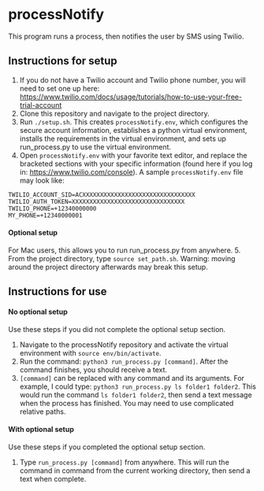 # processNotify
This program runs a process, then notifies the user by SMS using Twilio.

## Instructions for setup
1. If you do not have a Twilio account and Twilio phone number, you will need to set one up here: https://www.twilio.com/docs/usage/tutorials/how-to-use-your-free-trial-account
2. Clone this repository and navigate to the project directory.
3. Run `./setup.sh`. This creates `processNotify.env`, which configures the secure account information, establishes a python virtual environment, installs the requirements in the virtual environment, and sets up run_process.py to use the virtual environment.
4. Open `processNotify.env` with your favorite text editor, and replace the bracketed sections with your specific information (found here if you log in: https://www.twilio.com/console). A sample `processNotify.env` file may look like:
```
TWILIO_ACCOUNT_SID=ACXXXXXXXXXXXXXXXXXXXXXXXXXXXXXXXX
TWILIO_AUTH_TOKEN=XXXXXXXXXXXXXXXXXXXXXXXXXXXXXXXX
TWILIO_PHONE=+12340000000
MY_PHONE=+12340000001
```
#### Optional setup
For Mac users, this allows you to run run_process.py from anywhere.
5. From the project directory, type `source set_path.sh`. Warning: moving around the project directory afterwards may break this setup.

## Instructions for use

#### No optional setup
Use these steps if you did not complete the optional setup section.
1. Navigate to the processNotify repository and activate the virtual environment with `source env/bin/activate`.
2. Run the command: `python3 run_process.py [command]`. After the command finishes, you should receive a text.
3. `[command]` can be replaced with any command and its arguments. For example, I could type: `python3 run_process.py ls folder1 folder2`. This would run the command `ls folder1 folder2`, then send a text message when the process has finished. You may need to use complicated relative paths.

#### With optional setup
Use these steps if you completed the optional setup section.
1. Type `run_process.py [command]` from anywhere. This will run the command in command from the current working directory, then send a text when complete.
